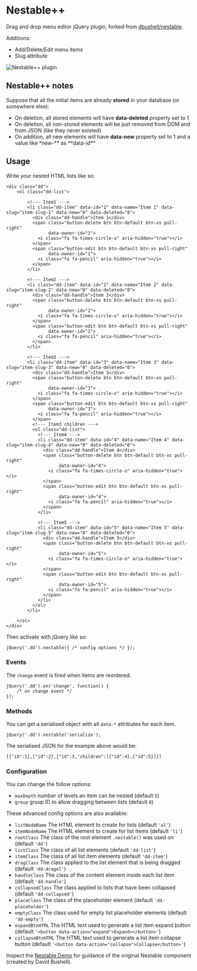 # Nestable++

Drag and drop menu editor jQuery plugin, forked from [dbushell/nestable](https://github.com/dbushell/Nestable).

Additions:

- Add/Delete/Edit menu items
- Slug attribute

![Nestable++ plugin](https://raw.githubusercontent.com/ShinDarth/Nestable/master/screenshot.png "Nestable++ plugin")

## Nestable++ notes

Suppose that all the initial items are already **stored** in your database (or somewhere else):

- On deletion, all stored elements will have **data-deleted** property set to 1
- On deletion, all non-stored elements will be just removed from DOM and from JSON (like they never existed)
- On addition, all new elements will have **data-new** property set to 1 and a value like \*new-** as **data-id\*\*

## Usage

Write your nested HTML lists like so:

    <div class="dd">
        <ol class="dd-list">

            <!--- Item1 --->
            <li class="dd-item" data-id="1" data-name="Item 1" data-slug="item-slug-1" data-new="0" data-deleted="0">
              <div class="dd-handle">Item 1</div>
              <span class="button-delete btn btn-default btn-xs pull-right"
                    data-owner-id="1">
                <i class="fa fa-times-circle-o" aria-hidden="true"></i>
              </span>
              <span class="button-edit btn btn-default btn-xs pull-right"
                    data-owner-id="1">
                <i class="fa fa-pencil" aria-hidden="true"></i>
              </span>
            </li>

            <!--- Item2 --->
            <li class="dd-item" data-id="2" data-name="Item 2" data-slug="item-slug-2" data-new="0" data-deleted="0">
              <div class="dd-handle">Item 2</div>
              <span class="button-delete btn btn-default btn-xs pull-right"
                    data-owner-id="2">
                <i class="fa fa-times-circle-o" aria-hidden="true"></i>
              </span>
              <span class="button-edit btn btn-default btn-xs pull-right"
                    data-owner-id="2">
                <i class="fa fa-pencil" aria-hidden="true"></i>
              </span>
            </li>

            <!--- Item3 --->
            <li class="dd-item" data-id="3" data-name="Item 3" data-slug="item-slug-3" data-new="0" data-deleted="0">
              <div class="dd-handle">Item 3</div>
              <span class="button-delete btn btn-default btn-xs pull-right"
                    data-owner-id="3">
                <i class="fa fa-times-circle-o" aria-hidden="true"></i>
              </span>
              <span class="button-edit btn btn-default btn-xs pull-right"
                    data-owner-id="3">
                <i class="fa fa-pencil" aria-hidden="true"></i>
              </span>
              <!--- Item3 children --->
              <ol class="dd-list">
                <!--- Item4 --->
                <li class="dd-item" data-id="4" data-name="Item 4" data-slug="item-slug-4" data-new="0" data-deleted="0">
                  <div class="dd-handle">Item 4</div>
                  <span class="button-delete btn btn-default btn-xs pull-right"
                        data-owner-id="4">
                    <i class="fa fa-times-circle-o" aria-hidden="true"></i>
                  </span>
                  <span class="button-edit btn btn-default btn-xs pull-right"
                        data-owner-id="4">
                    <i class="fa fa-pencil" aria-hidden="true"></i>
                  </span>
                </li>

                <!--- Item5 --->
                <li class="dd-item" data-id="5" data-name="Item 5" data-slug="item-slug-5" data-new="0" data-deleted="0">
                  <div class="dd-handle">Item 5</div>
                  <span class="button-delete btn btn-default btn-xs pull-right"
                        data-owner-id="5">
                    <i class="fa fa-times-circle-o" aria-hidden="true"></i>
                  </span>
                  <span class="button-edit btn btn-default btn-xs pull-right"
                        data-owner-id="5">
                    <i class="fa fa-pencil" aria-hidden="true"></i>
                  </span>
                </li>
              </ol>
            </li>

        </ol>
    </div>

Then activate with jQuery like so:

    jQuery('.dd').nestable({ /* config options */ });

### Events

The `change` event is fired when items are reordered.

    jQuery('.dd').on('change', function() {
        /* on change event */
    });

### Methods

You can get a serialised object with all `data-*` attributes for each item.

    jQuery('.dd').nestable('serialize');

The serialised JSON for the example above would be:

    [{"id":1},{"id":2},{"id":3,"children":[{"id":4},{"id":5}]}]

### Configuration

You can change the follow options:

- `maxDepth` number of levels an item can be nested (default `5`)
- `group` group ID to allow dragging between lists (default `0`)

These advanced config options are also available:

- `listNodeName` The HTML element to create for lists (default `'ol'`)
- `itemNodeName` The HTML element to create for list items (default `'li'`)
- `rootClass` The class of the root element `.nestable()` was used on (default `'dd'`)
- `listClass` The class of all list elements (default `'dd-list'`)
- `itemClass` The class of all list item elements (default `'dd-item'`)
- `dragClass` The class applied to the list element that is being dragged (default `'dd-dragel'`)
- `handleClass` The class of the content element inside each list item (default `'dd-handle'`)
- `collapsedClass` The class applied to lists that have been collapsed (default `'dd-collapsed'`)
- `placeClass` The class of the placeholder element (default `'dd-placeholder'`)
- `emptyClass` The class used for empty list placeholder elements (default `'dd-empty'`)
- `expandBtnHTML` The HTML text used to generate a list item expand button (default `'<button data-action="expand">Expand></button>'`)
- `collapseBtnHTML` The HTML text used to generate a list item collapse button (default `'<button data-action="collapse">Collapse</button>'`)

Inspect the [Nestable Demo](http://dbushell.github.com/Nestable/) for guidance of the original Nestable component (created by David Bushell).

